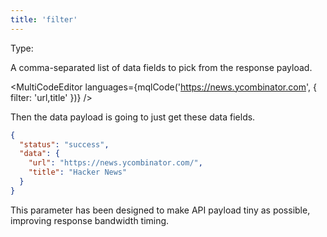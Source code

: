 ```yaml
---
title: 'filter'
--- 
```


Type: <Type children='<string>'/>

A comma-separated list of data fields to pick from the response payload.

<MultiCodeEditor languages={mqlCode('https://news.ycombinator.com', { filter: 'url,title' })} />

<Figcaption children='You can use dot notation to reference a nested data field of the response payload.' />

Then the data payload is going to just get these data fields.

```json
{
  "status": "success",
  "data": {
    "url": "https://news.ycombinator.com/",
    "title": "Hacker News"
  }
}
```

This parameter has been designed to make API payload tiny as possible, improving response bandwidth timing.
